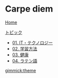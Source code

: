 # Carpe diem

[<i class="fas fa-home"></i> Home](index.md)

[トピック]()

* [01. IT・テクノロジー](./it/index.md)
* [02. 学習方法]()
* [03. 健康]()
* [04. ラテン語]()

[gimmick:theme](cosmo)